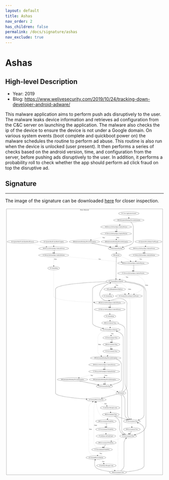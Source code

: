 ```yaml
---
layout: default
title: Ashas
nav_order: 2
has_children: false
permalink: /docs/signature/ashas
nav_exclude: true
---
```


# Ashas

## High-level Description
* Year: 2019
* Blog: https://www.welivesecurity.com/2019/10/24/tracking-down-developer-android-adware/

This malware application aims to perform push ads disruptively to the user. The malware leaks device information and retrieves ad configuration from the C&C server on launching the application. The malware also checks the ip of the device to ensure the device is not under a Google domain. On various system events (boot complete and quickboot power on) the malware schedules the routine to perform ad abuse. This routine is also run when the device is unlocked (user present). It then performs a series of checks based on the android version, time, and configuration from the server, before pushing ads disruptively to the user. In addition, it performs a probability roll to check whether the app should perform ad click fraud on top the disruptive ad.

## Signature
---

The image of the signature can be downloaded [here](../../img/signatures/Ashas.png) for closer inspection.

![](../../img/signatures/Ashas.png)
